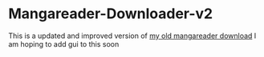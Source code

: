 # Mangareader-Downloader-v2

This is a updated and improved version of [my old mangareader download](https://github.com/1s0n/Mangareader.to-downloader)
I am hoping to add gui to this soon
